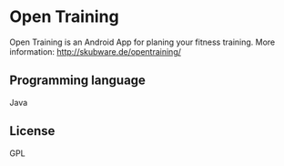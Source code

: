 Open Training
=============

Open Training is an Android App for planing your fitness training.
More information:
http://skubware.de/opentraining/

Programming language
--------------------
Java

License
-------
GPL
